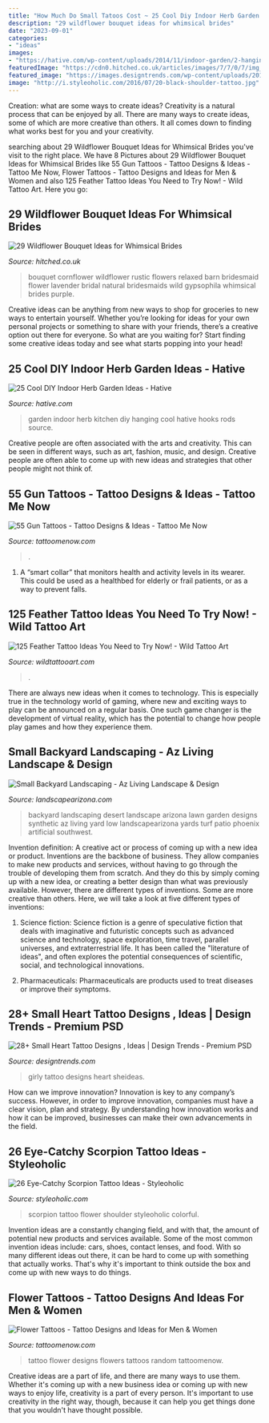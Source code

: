 ```yaml
---
title: "How Much Do Small Tatoos Cost ~ 25 Cool Diy Indoor Herb Garden Ideas"
description: "29 wildflower bouquet ideas for whimsical brides"
date: "2023-09-01"
categories:
- "ideas"
images:
- "https://hative.com/wp-content/uploads/2014/11/indoor-garden/2-hanging-kitchen-garden.jpg"
featuredImage: "https://cdn0.hitched.co.uk/articles/images/7/7/0/7/img_67077/wildflower-bouquet-small.jpg"
featured_image: "https://images.designtrends.com/wp-content/uploads/2016/03/28124327/Girly-Tattoo-Design.jpg"
image: "http://i.styleoholic.com/2016/07/20-black-shoulder-tattoo.jpg"
---
```



Creation: what are some ways to create ideas?
Creativity is a natural process that can be enjoyed by all. There are many ways to create ideas, some of which are more creative than others. It all comes down to finding what works best for you and your creativity.

	

		
searching about 29 Wildflower Bouquet Ideas for Whimsical Brides you've visit to the right place. We have 8 Pictures about 29 Wildflower Bouquet Ideas for Whimsical Brides like 55 Gun Tattoos - Tattoo Designs &amp; Ideas - Tattoo Me Now, Flower Tattoos - Tattoo Designs and Ideas for Men &amp; Women and also 125 Feather Tattoo Ideas You Need to Try Now! - Wild Tattoo Art. Here you go:
		
    
## 29 Wildflower Bouquet Ideas For Whimsical Brides

<img loading=lazy src="https://cdn0.hitched.co.uk/articles/images/7/7/0/7/img_67077/wildflower-bouquet-small.jpg" onerror="this.onerror=null;this.src='https://tse4.mm.bing.net/th?id=OIP.PnjyIm7eAIa7Fd_pm9c6EgHaLH&amp;pid=15.1';" alt="29 Wildflower Bouquet Ideas for Whimsical Brides">

_Source: hitched.co.uk_

>bouquet cornflower wildflower rustic flowers relaxed barn bridesmaid flower lavender bridal natural bridesmaids wild gypsophila whimsical brides purple. 

	

Creative ideas can be anything from new ways to shop for groceries to new ways to entertain yourself. Whether you’re looking for ideas for your own personal projects or something to share with your friends, there’s a creative option out there for everyone. So what are you waiting for? Start finding some creative ideas today and see what starts popping into your head!

    
## 25 Cool DIY Indoor Herb Garden Ideas - Hative

<img loading=lazy src="https://hative.com/wp-content/uploads/2014/11/indoor-garden/2-hanging-kitchen-garden.jpg" onerror="this.onerror=null;this.src='https://tse1.mm.bing.net/th?id=OIP.jrCYtoPuTKVTvYAgLoIyuQHaKF&amp;pid=15.1';" alt="25 Cool DIY Indoor Herb Garden Ideas - Hative">

_Source: hative.com_

>garden indoor herb kitchen diy hanging cool hative hooks rods source. 

	

Creative people are often associated with the arts and creativity. This can be seen in different ways, such as art, fashion, music, and design. Creative people are often able to come up with new ideas and strategies that other people might not think of.

    
## 55 Gun Tattoos - Tattoo Designs &amp; Ideas - Tattoo Me Now

<img loading=lazy src="https://www.tattoomenow.com/tattoo-designs/wp-content/uploads/2021/01/gun-tattoo-18.jpg" onerror="this.onerror=null;this.src='https://tse2.mm.bing.net/th?id=OIP.50n3lqvw77EIFx7J9wSWzgAAAA&amp;pid=15.1';" alt="55 Gun Tattoos - Tattoo Designs &amp; Ideas - Tattoo Me Now">

_Source: tattoomenow.com_

>. 

	

1. A “smart collar” that monitors health and activity levels in its wearer. This could be used as a healthbed for elderly or frail patients, or as a way to prevent falls. 

    
## 125 Feather Tattoo Ideas You Need To Try Now! - Wild Tattoo Art

<img loading=lazy src="https://www.wildtattooart.com/wp-content/uploads/2018/03/feather-tattoos-07031845.jpg" onerror="this.onerror=null;this.src='https://tse3.mm.bing.net/th?id=OIP.WS8mdTU8WJIXf3MfT4FxoAHaJ4&amp;pid=15.1';" alt="125 Feather Tattoo Ideas You Need to Try Now! - Wild Tattoo Art">

_Source: wildtattooart.com_

>. 

	

There are always new ideas when it comes to technology. This is especially true in the technology world of gaming, where new and exciting ways to play can be announced on a regular basis. One such game changer is the development of virtual reality, which has the potential to change how people play games and how they experience them.

    
## Small Backyard Landscaping - Az Living Landscape &amp; Design

<img loading=lazy src="http://www.landscapearizona.com/wp-content/uploads/2015/09/small-backyard-landscape.jpg" onerror="this.onerror=null;this.src='https://tse2.mm.bing.net/th?id=OIP.LcgpxLGqPL86uEvoDwj8fQHaEK&amp;pid=15.1';" alt="Small Backyard Landscaping - Az Living Landscape &amp; Design">

_Source: landscapearizona.com_

>backyard landscaping desert landscape arizona lawn garden designs synthetic az living yard low landscapearizona yards turf patio phoenix artificial southwest. 

	

Invention definition: A creative act or process of coming up with a new idea or product.
Inventions are the backbone of business. They allow companies to make new products and services, without having to go through the trouble of developing them from scratch. And they do this by simply coming up with a new idea, or creating a better design than what was previously available.
However, there are different types of inventions. Some are more creative than others. Here, we will take a look at five different types of inventions:

1) Science fiction: Science fiction is a genre of speculative fiction that deals with imaginative and futuristic concepts such as advanced science and technology, space exploration, time travel, parallel universes, and extraterrestrial life. It has been called the "literature of ideas", and often explores the potential consequences of scientific, social, and technological innovations.

2) Pharmaceuticals: Pharmaceuticals are products used to treat diseases or improve their symptoms.

    
## 28+ Small Heart Tattoo Designs , Ideas | Design Trends - Premium PSD

<img loading=lazy src="https://images.designtrends.com/wp-content/uploads/2016/03/28124327/Girly-Tattoo-Design.jpg" onerror="this.onerror=null;this.src='https://tse1.mm.bing.net/th?id=OIP.ixP6PYkfDtEjL7xd28ux1gHaHa&amp;pid=15.1';" alt="28+ Small Heart Tattoo Designs , Ideas | Design Trends - Premium PSD">

_Source: designtrends.com_

>girly tattoo designs heart sheideas. 

	

How can we improve innovation?
Innovation is key to any company’s success. However, in order to improve innovation, companies must have a clear vision, plan and strategy. By understanding how innovation works and how it can be improved, businesses can make their own advancements in the field.

    
## 26 Eye-Catchy Scorpion Tattoo Ideas - Styleoholic

<img loading=lazy src="http://i.styleoholic.com/2016/07/20-black-shoulder-tattoo.jpg" onerror="this.onerror=null;this.src='https://tse2.mm.bing.net/th?id=OIP.r97b5Q62uUGDX4cgFsuk-QHaJ4&amp;pid=15.1';" alt="26 Eye-Catchy Scorpion Tattoo Ideas - Styleoholic">

_Source: styleoholic.com_

>scorpion tattoo flower shoulder styleoholic colorful. 

	

Invention ideas are a constantly changing field, and with that, the amount of potential new products and services available. Some of the most common invention ideas include: cars, shoes, contact lenses, and food. With so many different ideas out there, it can be hard to come up with something that actually works. That's why it's important to think outside the box and come up with new ways to do things.

    
## Flower Tattoos - Tattoo Designs And Ideas For Men &amp; Women

<img loading=lazy src="http://www.tattoomenow.com/tattoo-designs/wp-content/uploads/2012/09/random_flowers.jpg" onerror="this.onerror=null;this.src='https://tse4.mm.bing.net/th?id=OIP.zqzmH3aLFq_ZcX_Rl4I5HQHaFj&amp;pid=15.1';" alt="Flower Tattoos - Tattoo Designs and Ideas for Men &amp; Women">

_Source: tattoomenow.com_

>tattoo flower designs flowers tattoos random tattoomenow. 

	

Creative ideas are a part of life, and there are many ways to use them. Whether it's coming up with a new business idea or coming up with new ways to enjoy life, creativity is a part of every person. It's important to use creativity in the right way, though, because it can help you get things done that you wouldn't have thought possible.

